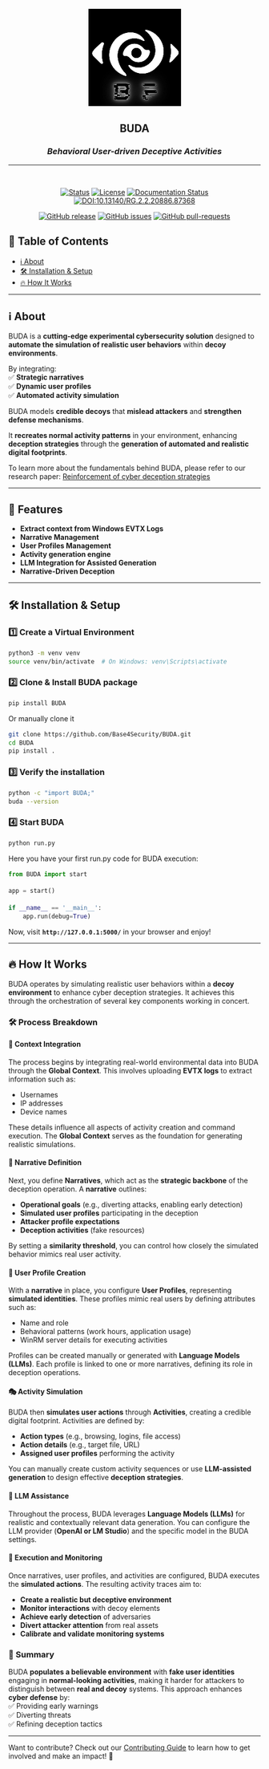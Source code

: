 <p align="center">
	<a href="https://budaframework.readthedocs.io/en/latest/" rel="noopener">
	 	<img src="https://github.com/Base4Security/BUDA/blob/35615ab92d4f484e8ed812d86f2f000e68d4aaf4/docs/images/logo.png?raw=true" alt="BUDA">
	</a>
</p>

<h2 align="center">BUDA</h2>
<h3 align="center"><i>Behavioral User-driven Deceptive Activities</i></h2>

<hr>
<div align="center">
<br>

[![Status](https://img.shields.io/badge/status-active-success.svg)]()
[![License](https://img.shields.io/badge/license-GPL-blue.svg)](/LICENSE)
[![Documentation Status](https://readthedocs.org/projects/buda/badge/?version=latest)](https://budaframework.readthedocs.io/en/latest/?badge=latest)
[![DOI:10.13140/RG.2.2.20886.87368](https://img.shields.io/badge/DOI-10.13140/RG.2.2.20886.87368-0D72C2.svg)](https://doi.org/10.13140/RG.2.2.20886.87368)

</div>

<div align="center">

[![GitHub release](https://img.shields.io/github/release/Base4Security/BUDA.svg)](https://GitHub.com/Base4Security/BUDA/releases/)
[![GitHub issues](https://img.shields.io/github/issues/Base4Security/BUDA.svg)](https://GitHub.com/Base4Security/BUDA/issues/)
[![GitHub pull-requests](https://img.shields.io/github/issues-pr/Base4Security/BUDA.svg)](https://GitHub.com/Base4Security/BUDA/pull/)

</div>

## 📖 Table of Contents

- [ℹ️ About](#️-about)
- [🛠️ Installation & Setup](#️-installation--setup)
- [🔥 How It Works](#-how-it-works)

---

## ℹ️ About

BUDA is a **cutting-edge experimental cybersecurity solution** designed to **automate the simulation of realistic user behaviors** within **decoy environments**.  

By integrating:  
✅ **Strategic narratives**  
✅ **Dynamic user profiles**  
✅ **Automated activity simulation**  

BUDA models **credible decoys** that **mislead attackers** and **strengthen defense mechanisms**.  

It **recreates normal activity patterns** in your environment, enhancing **deception strategies** through the **generation of automated and realistic digital footprints**. 

To learn more about the fundamentals behind BUDA, please refer to our research paper:
[Reinforcement of cyber deception strategies](https://github.com/Base4Security/BUDA/blob/9d09b5bcb4b2c7dc1f1090dafc422e5c70b27bd9/docs/Reinforcement%20of%20cyber%20deception%20strategies%20through%20simulated%20user%20behavior.pdf)

---

## 🚀 Features
- **Extract context from Windows EVTX Logs**  
- **Narrative Management**  
- **User Profiles Management**
- **Activity generation engine**
- **LLM Integration for Assisted Generation**
- **Narrative-Driven Deception**

---

## 🛠️ Installation & Setup

### **1️⃣ Create a Virtual Environment**
```bash
python3 -m venv venv
source venv/bin/activate  # On Windows: venv\Scripts\activate
```

### **2️⃣ Clone & Install BUDA package**
```bash
pip install BUDA
```
Or manually clone it

```bash
git clone https://github.com/Base4Security/BUDA.git
cd BUDA
pip install .
```

### **3️⃣ Verify the installation**
```bash
python -c "import BUDA;"
buda --version
```

### **4️⃣ Start BUDA**
```bash
python run.py
```

Here you have your first run.py code for BUDA execution:

```python
from BUDA import start

app = start()
    
if __name__ == '__main__':
    app.run(debug=True)
```

Now, visit **`http://127.0.0.1:5000/`** in your browser and enjoy!

---

## 🔥 How It Works

BUDA operates by simulating realistic user behaviors within a **decoy environment** to enhance cyber deception strategies. It achieves this through the orchestration of several key components working in concert.  

### 🛠 Process Breakdown  

#### 📌 Context Integration  
The process begins by integrating real-world environmental data into BUDA through the **Global Context**. This involves uploading **EVTX logs** to extract information such as:  
- Usernames  
- IP addresses  
- Device names  

These details influence all aspects of activity creation and command execution. The **Global Context** serves as the foundation for generating realistic simulations.  

#### 📖 Narrative Definition  
Next, you define **Narratives**, which act as the **strategic backbone** of the deception operation. A **narrative** outlines:  
- **Operational goals** (e.g., diverting attacks, enabling early detection)  
- **Simulated user profiles** participating in the deception  
- **Attacker profile expectations**  
- **Deception activities** (fake resources)  

By setting a **similarity threshold**, you can control how closely the simulated behavior mimics real user activity.  

#### 👤 User Profile Creation  
With a **narrative** in place, you configure **User Profiles**, representing **simulated identities**. These profiles mimic real users by defining attributes such as:  
- Name and role  
- Behavioral patterns (work hours, application usage)  
- WinRM server details for executing activities  

Profiles can be created manually or generated with **Language Models (LLMs)**. Each profile is linked to one or more narratives, defining its role in deception operations.  

#### 🎭 Activity Simulation  
BUDA then **simulates user actions** through **Activities**, creating a credible digital footprint. Activities are defined by:  
- **Action types** (e.g., browsing, logins, file access)  
- **Action details** (e.g., target file, URL)  
- **Assigned user profiles** performing the activity  

You can manually create custom activity sequences or use **LLM-assisted generation** to design effective **deception strategies**.  

#### 🤖 LLM Assistance  
Throughout the process, BUDA leverages **Language Models (LLMs)** for realistic and contextually relevant data generation. You can configure the LLM provider (**OpenAI or LM Studio**) and the specific model in the BUDA settings.  

#### 🚀 Execution and Monitoring  
Once narratives, user profiles, and activities are configured, BUDA executes the **simulated actions**. The resulting activity traces aim to:  
- **Create a realistic but deceptive environment**  
- **Monitor interactions** with decoy elements  
- **Achieve early detection** of adversaries  
- **Divert attacker attention** from real assets  
- **Calibrate and validate monitoring systems**  

### 🔎 Summary  
BUDA **populates a believable environment** with **fake user identities** engaging in **normal-looking activities**, making it harder for attackers to distinguish between **real and decoy** systems. This approach enhances **cyber defense** by:  
✅ Providing early warnings  
✅ Diverting threats  
✅ Refining deception tactics  


---

Want to contribute? Check out our [Contributing Guide](CONTRIBUTING.md) to learn how to get involved and make an impact! 🚀


